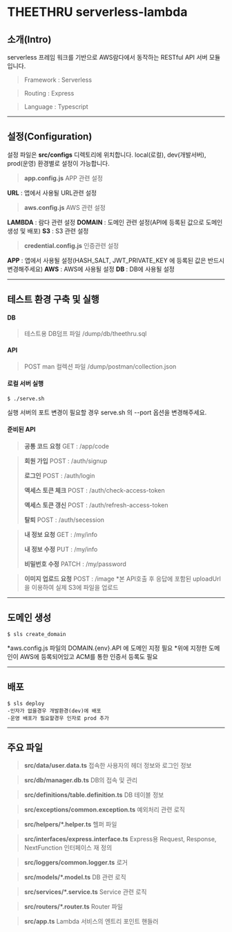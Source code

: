 THEETHRU serverless-lambda
===

## 소개(Intro)
serverless 프레임 워크를 기반으로 AWS람다에서 동작하는 RESTful API 서버 모듈입니다.
> Framework : Serverless

> Routing : Express

> Language : Typescript

---

## 설정(Configuration)
설정 파일은 **src/configs** 디렉토리에 위치합니다.
local(로컬), dev(개발서버), prod(운영) 환경별로 설정이 가능합니다.

> **app.config.js**
> APP 관련 설정

**URL** : 앱에서 사용될 URL관련 설정

> **aws.config.js**
> AWS 관련 설정

**LAMBDA** : 람다 관련 설정
**DOMAIN** : 도메인 관련 설정(API에 등록된 값으로 도메인 생성 및 배포)
**S3** : S3 관련 설정

> **credential.config.js**
인증관련 설정

**APP** : 앱에서 사용될 설정(HASH_SALT, JWT_PRIVATE_KEY 에 등록된 값은 반드시 변경해주세요)
**AWS** : AWS에 사용될 설정
**DB** : DB에 사용될 설정

---

## 테스트 환경 구축 및 실행

#### DB
> 테스트용 DB덤프 파일
> /dump/db/theethru.sql

#### API
> POST man 컬렉션 파일
> /dump/postman/collection.json

#### 로컬 서버 실행
    $ ./serve.sh

실행 서버의 포트 변경이 필요할 경우 serve.sh 의 --port 옵션을 변경해주세요.

#### 준비된 API

> **공통 코드 요청**
> GET : /app/code 

> **회원 가입**
> POST : /auth/signup
> 
> **로그인**
> POST : /auth/login
> 
> **액세스 토큰 체크**
> POST : /auth/check-access-token
> 
> **액세스 토큰 갱신**
> POST : /auth/refresh-access-token
> 
> **탈퇴**
> POST : /auth/secession

> **내 정보 요청**
> GET : /my/info
> 
> **내 정보 수정**
> PUT : /my/info
> 
> **비밀번호 수정**
> PATCH : /my/password

> **이미지 업로드 요청**
> POST : /image
> *본 API호출 후 응답에 포함된 uploadUrl을 이용하여 실제 S3에 파일을 업로드

---

## 도메인 생성
    $ sls create_domain

*aws.config.js 파일의 DOMAIN.{env}.API 에 도메인 지정 필요
*위에 지정한 도메인이 AWS에 등록되어있고 ACM를 통한 인증서 등록도 필요

---

## 배포
    $ sls deploy
    -인자가 없을경우 개발환경(dev)에 배포
    -운영 배포가 필요할경우 인자로 prod 추가

--- 

## 주요 파일
> **src/data/user.data.ts**
> 접속한 사용자의 헤더 정보와 로그인 정보

> **src/db/manager.db.ts**
> DB의 접속 및 관리

> **src/definitions/table.definition.ts**
> DB 테이블 정보

> **src/exceptions/common.exception.ts**
> 예외처리 관련 로직

> **src/helpers/*.helper.ts**
> 헬퍼 파일

> **src/interfaces/express.interface.ts**
> Express용 Request, Response, NextFunction 인터페이스 재 정의

> **src/loggers/common.logger.ts**
> 로거

> **src/models/*.model.ts**
> DB 관련 로직

> **src/services/*.service.ts**
> Service 관련 로직

> **src/routers/*.router.ts**
> Router 파일

> **src/app.ts**
> Lambda 서비스의 엔트리 포인트 핸들러
